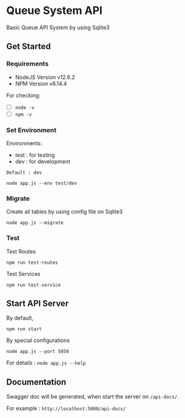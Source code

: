 # Queue System API

Basic Queue API System by using Sqlite3 

## Get Started

### Requirements
- NodeJS Version v12.6.2
- NPM Version v6.14.4

For checking:
- [ ] `node -v` 
- [ ] `npm -v` 

### Set Environment
Environments:
- test : for testing
- dev : for development

`Default : dev`

```
node app.js --env test/dev
```

### Migrate
Create all tables by using config file on Sqlite3

```
node app.js --migrate
```

### Test

Test Routes
```
npm run test-routes
```
Test Services
```
npm run test-service
```

## Start API Server

By default,
```
npm run start
```
By special configurations
```
node app.js --port 5050
```
For details :  `node app.js --help`

## Documentation

Swagger doc will be generated, when start the server on  `/api-docs/`.

For example : `http://localhost:5000/api-docs/`


